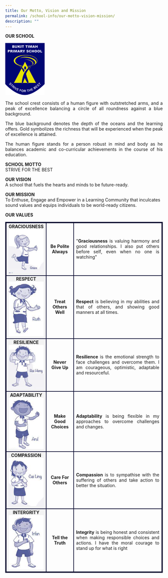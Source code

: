 ```yaml
---
title: Our Motto, Vision and Mission
permalink: /school-info/our-motto-vision-mission/
description: ""
---
```

**OUR SCHOOL**

<img src="/images/BTPS_Logo.jpeg" style="width:25%">
<p align="justify">
The school crest consists of a human figure with outstretched arms, and a peak of excellence balancing a circle of all roundness against a blue background.</p>
<p align="justify">
The blue background denotes the depth of the oceans and the learning offers. Gold symbolizes the richness that will be experienced when the peak of excellence is attained.</p>
<p align="justify">
The human figure stands for a person robust in mind and body as he balances academic and co-curricular achievements in the course of his education. </p>

**SCHOOL MOTTO**<br>
STRIVE FOR THE BEST

**OUR VISION**<br>
A school that fuels the hearts and minds to be future-ready.

**OUR MISSION**<br>
To Enthuse, Engage and Empower in a Learning Community that inculcates sound values and equips individuals to be world-ready citizens.

**OUR VALUES**<br>
<table style="border:2px solid #0A0B30">
<tbody><tr>
<td style="border:2px solid #0A0B30; background-color:#f3f3f3; text-align: center;" width="20%"><strong>GRACIOUSNESS</strong><img src="/images/graciousness.png">
</td><td style="border:2px solid #0A0B30; text-align: center;"><strong>Be Polite Always</strong></td><td style="border:2px solid #0A0B30; text-align: center;"><p align="justify">"<strong>Graciousness</strong> is valuing harmony and good relationships. I also put others before self, even when no one is watching"</p></td></tr>

<tr>
<td style="border:2px solid #0A0B30; background-color:#f3f3f3; text-align: center;"><strong>RESPECT</strong><img src="/images/respect.png">
</td><td style="border:2px solid #0A0B30; text-align: center;"><strong>Treat Others Well</strong></td><td style="border:2px solid #0A0B30; text-align: center;"><p align="justify"><strong>Respect</strong> is believing in my abilities and that of others, and showing good manners at all times.</p></td></tr>
<tr>
<td style="border:2px solid #0A0B30; background-color:#f3f3f3; text-align: center;"><strong>RESILIENCE</strong><img src="/images/rui%20heng.png">
</td><td style="border:2px solid #0A0B30; text-align: center;"><strong>Never Give Up</strong></td><td style="border:2px solid #0A0B30; text-align: center;"><p align="justify"><strong>Resilience</strong> is the emotional strength to face challenges and overcome them. I am courageous, optimistic, adaptable and resourceful.</p></td></tr>
<tr>
<td style="border:2px solid #0A0B30; background-color:#f3f3f3; text-align: center;"><strong>ADAPTABILITY</strong><img src="/images/adaptability.png">
</td><td style="border:2px solid #0A0B30; text-align: center;"><strong>Make Good Choices</strong></td><td style="border:2px solid #0A0B30; text-align: center;"><p align="justify"><strong>Adaptability</strong> is being flexible in my approaches to overcome challenges and changes.</p></td></tr>
<tr>
<td style="border:2px solid #0A0B30; background-color:#f3f3f3; text-align: center;"><strong>COMPASSION</strong><img src="/images/cai%20ling.png">
</td><td style="border:2px solid #0A0B30; text-align: center;"><strong>Care For Others</strong></td><td style="border:2px solid #0A0B30; text-align: center;"><p align="justify"><strong>Compassion</strong> is to sympathise with the suffering of others and take action to better the situation.</p></td></tr>
<tr>
<td style="border:2px solid #0A0B30; background-color:#f3f3f3; text-align: center;"><strong>INTERGRITY</strong><img src="/images/integrity.png">
</td><td style="border:2px solid #0A0B30; text-align: center;"><strong>Tell the Truth</strong></td><td style="border:2px solid #0A0B30; text-align: center;"><p align="justify"><strong>Integrity</strong> is being honest and consistent when making responsible choices and actions. I have the moral courage to stand up for what is right</p></td></tr>
</tbody></table>
 <br><br>